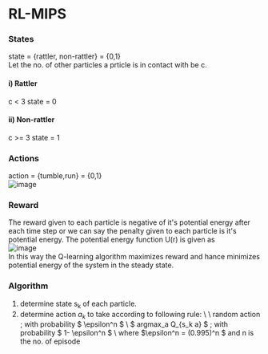 # RL-MIPS
### States
state = {rattler, non-rattler} = {0,1} <br>
Let the no. of other particles a prticle is in contact with be c.
#### i) Rattler 
c < 3
state = 0
#### ii) Non-rattler
c >= 3
state = 1

### Actions
action = {tumble,run} = {0,1} <br>
![image](https://user-images.githubusercontent.com/82452505/181905502-1b13ffd3-dffb-49f5-a341-12574c8d2d45.png)

### Reward
The reward given to each particle is negative of it's potential energy after each time step or we can say the penalty given to each particle is it's potential energy. The potential energy function U(r) is given as <br>
![image](https://user-images.githubusercontent.com/82452505/181905920-1e6a84ab-c8f7-4aaa-9ad0-f04de8f3b1ed.png)
<br>
In this way the Q-learning algorithm maximizes reward and hance minimizes potential energy of the system in the steady state.
### Algorithm
1. determine state s<sub>k</sub> of each particle. <br>
2. determine action $a_k$ to take according to following rule: \\ \\
         random action ; with probability $ \epsilon^n $ \\
         $ argmax_a Q_{s_k a} $ ; with probability $ 1- \epsilon^n $ \\
          where $\epsilon^n = (0.995)^n $ and n is the no. of episode
